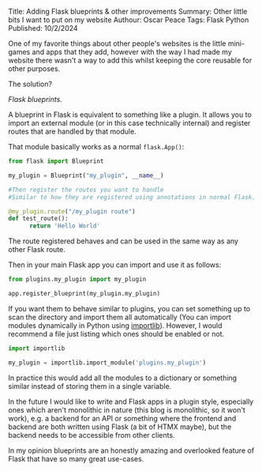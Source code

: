 Title: Adding Flask blueprints & other improvements
Summary: Other little bits I want to put on my website
Authour: Oscar Peace
Tags: Flask
      Python
Published: 10/2/2024

One of my favorite things about other people's websites is the little mini-games and apps that they add, however with the way I had made my website there wasn't a way to add this whilst keeping the core reusable for other purposes. 

The solution?

*Flask blueprints.*

A blueprint in Flask is equivalent to something like a plugin. It allows you to import an external module (or in this case technically internal) and register routes that are handled by that module.

That module basically works as a normal `flask.App()`:

```py
from flask import Blueprint

my_plugin = Blueprint("my_plugin", __name__)

#Then register the routes you want to handle 
#Similar to how they are registered using annotations in normal Flask.

@my_plugin.route("/my_plugin route")
def test_route():
      return 'Hello World'
```

The route registered behaves and can be used in the same way as any other Flask route.

Then in your main Flask app you can import and use it as follows:

```py
from plugins.my_plugin import my_plugin

app.register_blueprint(my_plugin.my_plugin)
```

If you want them to behave similar to plugins, you can set something up to scan the directory and import them all automatically (You can import modules dynamically in Python using [importlib](https://docs.python.org/3/library/importlib.html#importlib.import_module)). However, I would recommend a file just listing which ones should be enabled or not.

```py
import importlib

my_plugin = importlib.import_module('plugins.my_plugin')
```

In practice this would add all the modules to a dictionary or something similar instead of storing them in a single variable.

In the future I would like to write and Flask apps in a plugin style, especially ones which aren't monolithic in nature (this blog is monolithic, so it won't work), e.g. a backend for an API or something where the frontend and backend are both written using Flask (a bit of HTMX maybe), but the backend needs to be accessible from other clients.

In my opinion blueprints are an honestly amazing and overlooked feature of Flask that have so many great use-cases.
